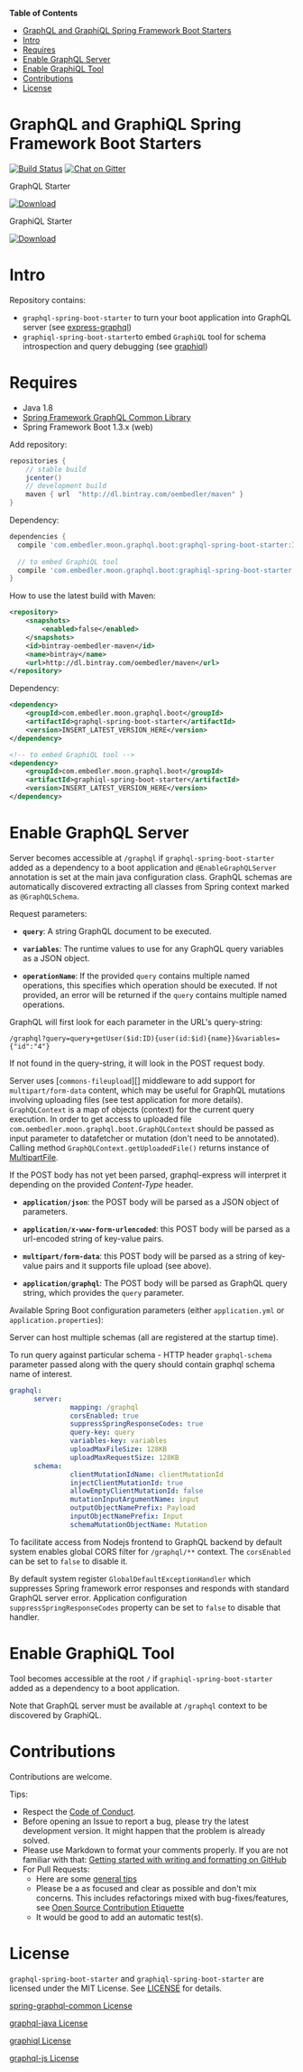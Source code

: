 <!-- START doctoc generated TOC please keep comment here to allow auto update -->
<!-- DON'T EDIT THIS SECTION, INSTEAD RE-RUN doctoc TO UPDATE -->
**Table of Contents**

- [GraphQL and GraphiQL Spring Framework Boot Starters](#graphql-and-graphiql-spring-framework-boot-starters)
- [Intro](#intro)
- [Requires](#requires)
- [Enable GraphQL Server](#enable-graphql-server)
- [Enable GraphiQL Tool](#enable-graphiql-tool)
- [Contributions](#contributions)
- [License](#license)

<!-- END doctoc generated TOC please keep comment here to allow auto update -->

# GraphQL and GraphiQL Spring Framework Boot Starters
[![Build Status](https://travis-ci.org/oembedler/graphql-spring-boot.svg?branch=master)](https://travis-ci.org/oembedler/graphql-spring-boot)
[![Chat on Gitter](https://badges.gitter.im/Join%20Chat.svg)](https://gitter.im/graphql-java/graphql-java)

GraphQL Starter 

[ ![Download](https://api.bintray.com/packages/oembedler/maven/graphql-spring-boot-starter/images/download.svg) ](https://bintray.com/oembedler/maven/graphql-spring-boot-starter/_latestVersion)

GraphiQL Starter 

[ ![Download](https://api.bintray.com/packages/oembedler/maven/graphiql-spring-boot-starter/images/download.svg) ](https://bintray.com/oembedler/maven/graphiql-spring-boot-starter/_latestVersion)

# Intro

Repository contains:

* `graphql-spring-boot-starter` to turn your boot application into GraphQL server (see [express-graphql](https://github.com/graphql/express-graphql))
* `graphiql-spring-boot-starter`to embed `GraphiQL` tool for schema introspection and query debugging (see [graphiql](https://github.com/graphql/graphiql))

# Requires

  * Java 1.8
  * [Spring Framework GraphQL Common Library](https://github.com/oembedler/spring-graphql-common)
  * Spring Framework Boot 1.3.x (web)  

Add repository:

```gradle
repositories {
    // stable build
    jcenter()
    // development build
    maven { url  "http://dl.bintray.com/oembedler/maven" }
}
```

Dependency:

```gradle
dependencies {
  compile 'com.embedler.moon.graphql.boot:graphql-spring-boot-starter:INSERT_LATEST_VERSION_HERE'
  
  // to embed GraphiQL tool
  compile 'com.embedler.moon.graphql.boot:graphiql-spring-boot-starter:INSERT_LATEST_VERSION_HERE'
}
```

How to use the latest build with Maven:

```xml
<repository>
    <snapshots>
        <enabled>false</enabled>
    </snapshots>
    <id>bintray-oembedler-maven</id>
    <name>bintray</name>
    <url>http://dl.bintray.com/oembedler/maven</url>
</repository>
```

Dependency:

```xml
<dependency>
    <groupId>com.embedler.moon.graphql.boot</groupId>
    <artifactId>graphql-spring-boot-starter</artifactId>
    <version>INSERT_LATEST_VERSION_HERE</version>
</dependency>

<!-- to embed GraphiQL tool -->
<dependency>
    <groupId>com.embedler.moon.graphql.boot</groupId>
    <artifactId>graphiql-spring-boot-starter</artifactId>
    <version>INSERT_LATEST_VERSION_HERE</version>
</dependency>
```


# Enable GraphQL Server

Server becomes accessible at `/graphql` if `graphql-spring-boot-starter` added as a dependency to a boot application
and `@EnableGraphQLServer` annotation is set at the main java configuration class.
GraphQL schemas are automatically discovered extracting all classes from Spring context marked as `@GraphQLSchema`.

Request parameters:

  * **`query`**: A string GraphQL document to be executed.

  * **`variables`**: The runtime values to use for any GraphQL query variables
    as a JSON object.

  * **`operationName`**: If the provided `query` contains multiple named
    operations, this specifies which operation should be executed. If not
    provided, an error will be returned if the `query` contains multiple
    named operations.

GraphQL will first look for each parameter in the URL's query-string:

```
/graphql?query=query+getUser($id:ID){user(id:$id){name}}&variables={"id":"4"}
```

If not found in the query-string, it will look in the POST request body.

Server uses [`commons-fileupload`][] middleware to add support
for `multipart/form-data` content, which may be useful for GraphQL mutations
involving uploading files (see test application for more details).
 `GraphQLContext` is a map of objects (context) for the current query execution.
In order to get access to uploaded file 
`com.oembedler.moon.graphql.boot.GraphQLContext` should be passed as input parameter to datafetcher or mutation (don't need to be annotated).
Calling method `GraphQLContext.getUploadedFile()` returns instance of [MultipartFile](https://docs.spring.io/spring/docs/current/javadoc-api/org/springframework/web/multipart/MultipartFile.html).

If the POST body has not yet been parsed, graphql-express will interpret it
depending on the provided *Content-Type* header.

  * **`application/json`**: the POST body will be parsed as a JSON
    object of parameters.

  * **`application/x-www-form-urlencoded`**: this POST body will be
    parsed as a url-encoded string of key-value pairs.
    
  * **`multipart/form-data`**: this POST body will be
    parsed as a string of key-value pairs and it supports file upload (see above).    

  * **`application/graphql`**: The POST body will be parsed as GraphQL
    query string, which provides the `query` parameter.

Available Spring Boot configuration parameters (either `application.yml` or `application.properties`):

Server can host multiple schemas (all are registered at the startup time). 

To run query against particular schema - HTTP header `graphql-schema` parameter passed along with the query should contain graphql schema name of interest.

```yaml
graphql:
      server:
               mapping: /graphql
               corsEnabled: true
               suppressSpringResponseCodes: true
               query-key: query
               variables-key: variables
               uploadMaxFileSize: 128KB
               uploadMaxRequestSize: 128KB
      schema:
               clientMutationIdName: clientMutationId
               injectClientMutationId: true
               allowEmptyClientMutationId: false
               mutationInputArgumentName: input
               outputObjectNamePrefix: Payload
               inputObjectNamePrefix: Input
               schemaMutationObjectName: Mutation
```

To facilitate access from Nodejs frontend to GraphQL backend by default system enables global CORS filter for `/graphql/**` context.
The `corsEnabled` can be set to `false` to disable it.

By default system register `GlobalDefaultExceptionHandler` which suppresses Spring framework error responses and responds with standard GraphQL server error.
Application configuration `suppressSpringResponseCodes` property can be set to `false` to disable that handler.

# Enable GraphiQL Tool

Tool becomes accessible at the root `/` if `graphiql-spring-boot-starter` added as a dependency to a boot application.

Note that GraphQL server must be available at `/graphql` context to be discovered by GraphiQL.

# Contributions

Contributions are welcome.

Tips:

- Respect the [Code of Conduct](http://contributor-covenant.org/version/1/3/0/).
- Before opening an Issue to report a bug, please try the latest development version. 
It might happen that the problem is already solved.
- Please use  Markdown to format your comments properly. 
If you are not familiar with that: [Getting started with writing and formatting on GitHub](https://help.github.com/articles/getting-started-with-writing-and-formatting-on-github/)
- For Pull Requests:
  - Here are some [general tips](https://github.com/blog/1943-how-to-write-the-perfect-pull-request)
  - Please be a as focused and clear as possible and don't mix concerns. 
    This includes refactorings mixed with bug-fixes/features, see [Open Source Contribution Etiquette](http://tirania.org/blog/archive/2010/Dec-31.html) 
  - It would be good to add an automatic test(s). 
  

# License

`graphql-spring-boot-starter` and `graphiql-spring-boot-starter` are licensed under the MIT License. See [LICENSE](LICENSE.md) for details.

[spring-graphql-common License](https://github.com/oembedler/spring-graphql-common/blob/master/LICENSE.md)

[graphql-java License](https://github.com/andimarek/graphql-java/blob/master/LICENSE.md)

[graphiql License](https://github.com/graphql/graphiql/blob/master/LICENSE)

[graphql-js License](https://github.com/graphql/graphql-js/blob/master/LICENSE)
